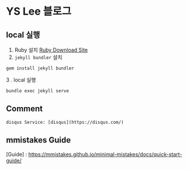 # YS Lee 블로그
## local 실행
1. Ruby 설치 
[Ruby Download Site](https://www.ruby-lang.org/en/downloads/)
2. `jekyll bundler` 설치
````
gem install jekyll bundler
````
3 . local 실행
````
bundle exec jekyll serve
````
## Comment
```` 
disqus Service: [disqus](https://disqus.com/)
````
## mmistakes Guide
[Guide] : <https://mmistakes.github.io/minimal-mistakes/docs/quick-start-guide/>